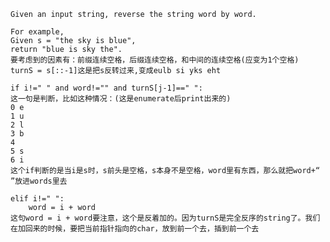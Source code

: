     Given an input string, reverse the string word by word.

    For example,
    Given s = "the sky is blue",
    return "blue is sky the".
    要考虑到的因素有：前缀连续空格，后缀连续空格，和中间的连续空格(应变为1个空格)
    turnS = s[::-1]这是把s反转过来,变成eulb si yks eht
    
    if i!=" " and word!="" and turnS[j-1]==" ":
    这一句是判断，比如这种情况：(这是enumerate后print出来的)
    0 e
    1 u
    2 l
    3 b
    4  
    5 s
    6 i
    这个if判断的是当i是s时，s前头是空格，s本身不是空格，word里有东西，那么就把word+“ ”放进words里去
    
    elif i!=" ":
        word = i + word
    这句word = i + word要注意，这个是反着加的。因为turnS是完全反序的string了。我们在加回来的时候，要把当前指针指向的char，放到前一个去，插到前一个去
